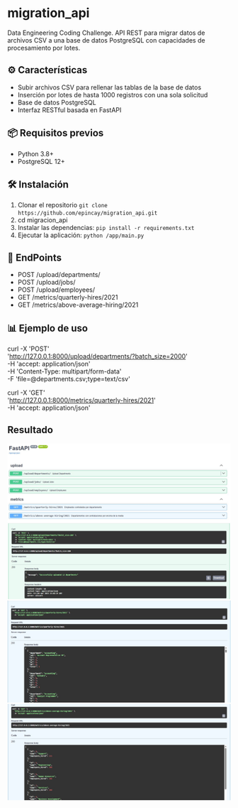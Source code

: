 # migration_api
Data Engineering Coding Challenge.
API REST para migrar datos de archivos CSV a una base de datos PostgreSQL con capacidades de procesamiento por lotes.

## ⚙️ Características
- Subir archivos CSV para rellenar las tablas de la base de datos
- Inserción por lotes de hasta 1000 registros con una sola solicitud
- Base de datos PostgreSQL
- Interfaz RESTful basada en FastAPI

## 📦 Requisitos previos

- Python 3.8+
- PostgreSQL 12+

## 🛠 Instalación

1. Clonar el repositorio `git clone https://github.com/epincay/migration_api.git`
2. cd migracion_api
3. Instalar las dependencias: `pip install -r requirements.txt`
4. Ejecutar la aplicación: `python /app/main.py`

## 📡 EndPoints 
- POST /upload/departments/
- POST /upload/jobs/
- POST /upload/employees/
- GET /metrics/quarterly-hires/2021
- GET /metrics/above-average-hiring/2021


## 📊 Ejemplo de uso
curl -X 'POST' \
  'http://127.0.0.1:8000/upload/departments/?batch_size=2000' \
  -H 'accept: application/json' \
  -H 'Content-Type: multipart/form-data' \
  -F 'file=@departments.csv;type=text/csv'

curl -X 'GET' \
  'http://127.0.0.1:8000/metrics/quarterly-hires/2021' \
  -H 'accept: application/json'

## Resultado

![alt text][api]
![alt text][upload_departments]
![alt text][quarterly-hires]
![alt text][above-average-hiring]

[api]: https://github.com/epincay/migration_api/blob/main/img/api.jpg "Ejecución API"
[upload_departments]: https://github.com/epincay/migration_api/blob/main/img/upload_departments.jpg "Carga de tablas desde CSV"
[quarterly-hires]: https://github.com/epincay/migration_api/blob/main/img/quarterly-hires.jpg "Ejecución de contratados por puesto"
[above-average-hiring]: https://github.com/epincay/migration_api/blob/main/img/above-average-hiring.jpg "Ejecución de contratados por departamento"